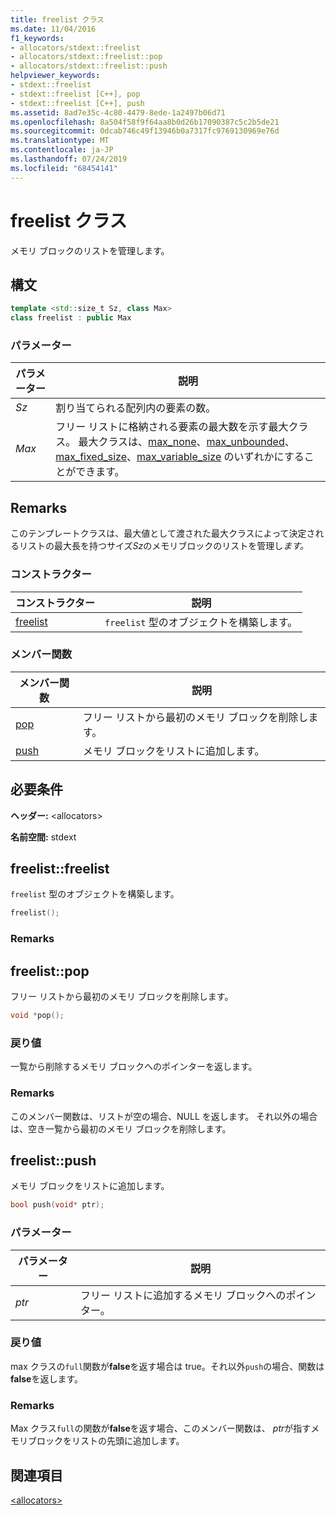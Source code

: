 ```yaml
---
title: freelist クラス
ms.date: 11/04/2016
f1_keywords:
- allocators/stdext::freelist
- allocators/stdext::freelist::pop
- allocators/stdext::freelist::push
helpviewer_keywords:
- stdext::freelist
- stdext::freelist [C++], pop
- stdext::freelist [C++], push
ms.assetid: 8ad7e35c-4c80-4479-8ede-1a2497b06d71
ms.openlocfilehash: 8a504f58f9f64aa8b0d26b17090387c5c2b5de21
ms.sourcegitcommit: 0dcab746c49f13946b0a7317fc9769130969e76d
ms.translationtype: MT
ms.contentlocale: ja-JP
ms.lasthandoff: 07/24/2019
ms.locfileid: "68454141"
---
```

# <a name="freelist-class"></a>freelist クラス

メモリ ブロックのリストを管理します。

## <a name="syntax"></a>構文

```cpp
template <std::size_t Sz, class Max>
class freelist : public Max
```

### <a name="parameters"></a>パラメーター

|パラメーター|説明|
|---------------|-----------------|
|*Sz*|割り当てられる配列内の要素の数。|
|*Max*|フリー リストに格納される要素の最大数を示す最大クラス。 最大クラスは、[max_none](../standard-library/max-none-class.md)、[max_unbounded](../standard-library/max-unbounded-class.md)、[max_fixed_size](../standard-library/max-fixed-size-class.md)、[max_variable_size](../standard-library/max-variable-size-class.md) のいずれかにすることができます。|

## <a name="remarks"></a>Remarks

このテンプレートクラスは、最大値として渡された最大クラスによって決定されるリストの最大長を持つサイズ*Sz*のメモリブロックのリストを管理し*ます。*

### <a name="constructors"></a>コンストラクター

|コンストラクター|説明|
|-|-|
|[freelist](#freelist)|`freelist` 型のオブジェクトを構築します。|

### <a name="member-functions"></a>メンバー関数

|メンバー関数|説明|
|-|-|
|[pop](#pop)|フリー リストから最初のメモリ ブロックを削除します。|
|[push](#push)|メモリ ブロックをリストに追加します。|

## <a name="requirements"></a>必要条件

**ヘッダー:** \<allocators>

**名前空間:** stdext

## <a name="freelist"></a>  freelist::freelist

`freelist` 型のオブジェクトを構築します。

```cpp
freelist();
```

### <a name="remarks"></a>Remarks

## <a name="pop"></a>  freelist::pop

フリー リストから最初のメモリ ブロックを削除します。

```cpp
void *pop();
```

### <a name="return-value"></a>戻り値

一覧から削除するメモリ ブロックへのポインターを返します。

### <a name="remarks"></a>Remarks

このメンバー関数は、リストが空の場合、NULL を返します。 それ以外の場合は、空き一覧から最初のメモリ ブロックを削除します。

## <a name="push"></a>  freelist::push

メモリ ブロックをリストに追加します。

```cpp
bool push(void* ptr);
```

### <a name="parameters"></a>パラメーター

|パラメーター|説明|
|---------------|-----------------|
|*ptr*|フリー リストに追加するメモリ ブロックへのポインター。|

### <a name="return-value"></a>戻り値

max クラスの`full`関数が**false**を返す場合は true。それ以外`push`の場合、関数は**false**を返します。

### <a name="remarks"></a>Remarks

Max クラス`full`の関数が**false**を返す場合、このメンバー関数は、 *ptr*が指すメモリブロックをリストの先頭に追加します。

## <a name="see-also"></a>関連項目

[\<allocators>](../standard-library/allocators-header.md)

